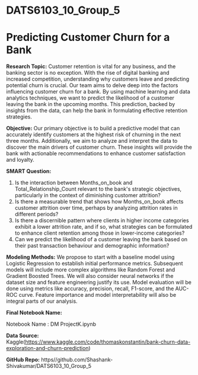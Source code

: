 # DATS6103_10_Group_5
# Predicting Customer Churn for a Bank

**Research Topic:**
Customer retention is vital for any business, and the banking sector is no exception. With the rise of
digital banking and increased competition, understanding why customers leave and predicting
potential churn is crucial. Our team aims to delve deep into the factors influencing customer churn
for a bank. By using machine learning and data analytics techniques, we want to predict the
likelihood of a customer leaving the bank in the upcoming months. This prediction, backed by
insights from the data, can help the bank in formulating effective retention strategies.

**Objective:**
Our primary objective is to build a predictive model that can accurately identify customers at the
highest risk of churning in the next three months. Additionally, we aim to analyze and interpret the
data to discover the main drivers of customer churn. These insights will provide the bank with
actionable recommendations to enhance customer satisfaction and loyalty.

**SMART Question:**
1. Is the interaction between Months_on_book and Total_Relationship_Count relevant to
the bank's strategic objectives, particularly in the context of diminishing customer
attrition?
2. Is there a measurable trend that shows how Months_on_book affects customer
attrition over time, perhaps by analyzing attrition rates in different periods?
3. Is there a discernible pattern where clients in higher income categories exhibit a lower
attrition rate, and if so, what strategies can be formulated to enhance client retention
among those in lower-income categories?
4. Can we predict the likelihood of a customer leaving the bank based on their past transaction behaviour and demographic information?

**Modeling Methods:**
We propose to start with a baseline model using Logistic Regression to establish initial performance
metrics. Subsequent models will include more complex algorithms like Random Forest and Gradient
Boosted Trees. We will also consider neural networks if the dataset size and feature engineering
justify its use. Model evaluation will be done using metrics like accuracy, precision, recall, F1-score,
and the AUC-ROC curve. Feature importance and model interpretability will also be integral parts of
our analysis.

**Final Notebook Name:**

Notebook Name : DM ProjectK.ipynb 

**Data Source:** Kaggle(https://www.kaggle.com/code/thomaskonstantin/bank-churn-data-exploration-and-churn-prediction)

**GitHub Repo:** https//github.com/Shashank-Shivakumar/DATS6103_10_Group_5
